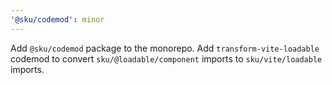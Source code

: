 ```yaml
---
'@sku/codemod': minor
---
```


Add `@sku/codemod` package to the monorepo.
Add `transform-vite-loadable` codemod to convert `sku/@loadable/component` imports to `sku/vite/loadable` imports.
